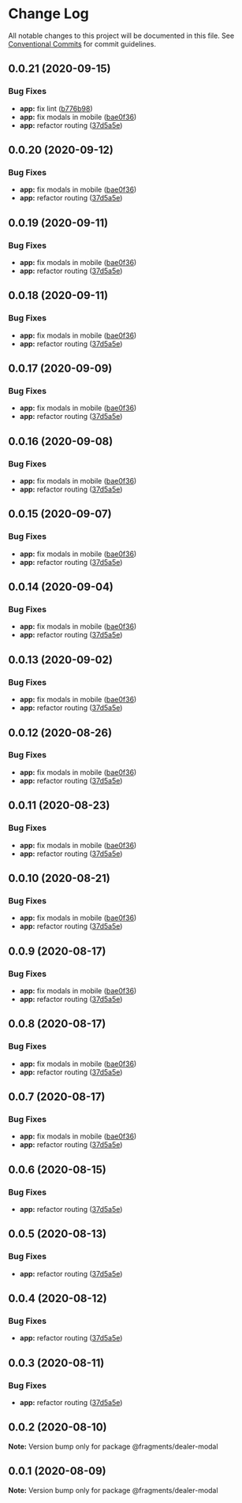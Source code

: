# Change Log

All notable changes to this project will be documented in this file.
See [Conventional Commits](https://conventionalcommits.org) for commit guidelines.

## 0.0.21 (2020-09-15)


### Bug Fixes

* **app:** fix lint ([b776b98](https://github.com/Atlantis-Lab/shop-bmw-accessories/commit/b776b98e321e335a36129e1c38919e1e95765f9a))
* **app:** fix modals in mobile ([bae0f36](https://github.com/Atlantis-Lab/shop-bmw-accessories/commit/bae0f36977ec2ad941642bbb689e4f79ec2597a0))
* **app:** refactor routing ([37d5a5e](https://github.com/Atlantis-Lab/shop-bmw-accessories/commit/37d5a5e8d3c1ab19d266f7844c56ed10750a0a8e))





## 0.0.20 (2020-09-12)


### Bug Fixes

* **app:** fix modals in mobile ([bae0f36](https://github.com/Atlantis-Lab/shop-bmw-accessories/commit/bae0f36977ec2ad941642bbb689e4f79ec2597a0))
* **app:** refactor routing ([37d5a5e](https://github.com/Atlantis-Lab/shop-bmw-accessories/commit/37d5a5e8d3c1ab19d266f7844c56ed10750a0a8e))





## 0.0.19 (2020-09-11)


### Bug Fixes

* **app:** fix modals in mobile ([bae0f36](https://github.com/Atlantis-Lab/shop-bmw-accessories/commit/bae0f36977ec2ad941642bbb689e4f79ec2597a0))
* **app:** refactor routing ([37d5a5e](https://github.com/Atlantis-Lab/shop-bmw-accessories/commit/37d5a5e8d3c1ab19d266f7844c56ed10750a0a8e))





## 0.0.18 (2020-09-11)


### Bug Fixes

* **app:** fix modals in mobile ([bae0f36](https://github.com/Atlantis-Lab/shop-bmw-accessories/commit/bae0f36977ec2ad941642bbb689e4f79ec2597a0))
* **app:** refactor routing ([37d5a5e](https://github.com/Atlantis-Lab/shop-bmw-accessories/commit/37d5a5e8d3c1ab19d266f7844c56ed10750a0a8e))





## 0.0.17 (2020-09-09)


### Bug Fixes

* **app:** fix modals in mobile ([bae0f36](https://github.com/Atlantis-Lab/shop-bmw-accessories/commit/bae0f36977ec2ad941642bbb689e4f79ec2597a0))
* **app:** refactor routing ([37d5a5e](https://github.com/Atlantis-Lab/shop-bmw-accessories/commit/37d5a5e8d3c1ab19d266f7844c56ed10750a0a8e))





## 0.0.16 (2020-09-08)

### Bug Fixes

- **app:** fix modals in mobile ([bae0f36](https://github.com/Atlantis-Lab/shop-bmw-accessories/commit/bae0f36977ec2ad941642bbb689e4f79ec2597a0))
- **app:** refactor routing ([37d5a5e](https://github.com/Atlantis-Lab/shop-bmw-accessories/commit/37d5a5e8d3c1ab19d266f7844c56ed10750a0a8e))

## 0.0.15 (2020-09-07)

### Bug Fixes

- **app:** fix modals in mobile ([bae0f36](https://github.com/Atlantis-Lab/shop-bmw-accessories/commit/bae0f36977ec2ad941642bbb689e4f79ec2597a0))
- **app:** refactor routing ([37d5a5e](https://github.com/Atlantis-Lab/shop-bmw-accessories/commit/37d5a5e8d3c1ab19d266f7844c56ed10750a0a8e))

## 0.0.14 (2020-09-04)

### Bug Fixes

- **app:** fix modals in mobile ([bae0f36](https://github.com/Atlantis-Lab/shop-bmw-accessories/commit/bae0f36977ec2ad941642bbb689e4f79ec2597a0))
- **app:** refactor routing ([37d5a5e](https://github.com/Atlantis-Lab/shop-bmw-accessories/commit/37d5a5e8d3c1ab19d266f7844c56ed10750a0a8e))

## 0.0.13 (2020-09-02)

### Bug Fixes

- **app:** fix modals in mobile ([bae0f36](https://github.com/Atlantis-Lab/shop-bmw-accessories/commit/bae0f36977ec2ad941642bbb689e4f79ec2597a0))
- **app:** refactor routing ([37d5a5e](https://github.com/Atlantis-Lab/shop-bmw-accessories/commit/37d5a5e8d3c1ab19d266f7844c56ed10750a0a8e))

## 0.0.12 (2020-08-26)

### Bug Fixes

- **app:** fix modals in mobile ([bae0f36](https://github.com/Atlantis-Lab/shop-bmw-accessories/commit/bae0f36977ec2ad941642bbb689e4f79ec2597a0))
- **app:** refactor routing ([37d5a5e](https://github.com/Atlantis-Lab/shop-bmw-accessories/commit/37d5a5e8d3c1ab19d266f7844c56ed10750a0a8e))

## 0.0.11 (2020-08-23)

### Bug Fixes

- **app:** fix modals in mobile ([bae0f36](https://github.com/Atlantis-Lab/shop-bmw-accessories/commit/bae0f36977ec2ad941642bbb689e4f79ec2597a0))
- **app:** refactor routing ([37d5a5e](https://github.com/Atlantis-Lab/shop-bmw-accessories/commit/37d5a5e8d3c1ab19d266f7844c56ed10750a0a8e))

## 0.0.10 (2020-08-21)

### Bug Fixes

- **app:** fix modals in mobile ([bae0f36](https://github.com/Atlantis-Lab/shop-bmw-accessories/commit/bae0f36977ec2ad941642bbb689e4f79ec2597a0))
- **app:** refactor routing ([37d5a5e](https://github.com/Atlantis-Lab/shop-bmw-accessories/commit/37d5a5e8d3c1ab19d266f7844c56ed10750a0a8e))

## 0.0.9 (2020-08-17)

### Bug Fixes

- **app:** fix modals in mobile ([bae0f36](https://github.com/Atlantis-Lab/shop-bmw-accessories/commit/bae0f36977ec2ad941642bbb689e4f79ec2597a0))
- **app:** refactor routing ([37d5a5e](https://github.com/Atlantis-Lab/shop-bmw-accessories/commit/37d5a5e8d3c1ab19d266f7844c56ed10750a0a8e))

## 0.0.8 (2020-08-17)

### Bug Fixes

- **app:** fix modals in mobile ([bae0f36](https://github.com/Atlantis-Lab/shop-bmw-accessories/commit/bae0f36977ec2ad941642bbb689e4f79ec2597a0))
- **app:** refactor routing ([37d5a5e](https://github.com/Atlantis-Lab/shop-bmw-accessories/commit/37d5a5e8d3c1ab19d266f7844c56ed10750a0a8e))

## 0.0.7 (2020-08-17)

### Bug Fixes

- **app:** fix modals in mobile ([bae0f36](https://github.com/Atlantis-Lab/shop-bmw-accessories/commit/bae0f36977ec2ad941642bbb689e4f79ec2597a0))
- **app:** refactor routing ([37d5a5e](https://github.com/Atlantis-Lab/shop-bmw-accessories/commit/37d5a5e8d3c1ab19d266f7844c56ed10750a0a8e))

## 0.0.6 (2020-08-15)

### Bug Fixes

- **app:** refactor routing ([37d5a5e](https://github.com/Atlantis-Lab/shop-bmw-accessories/commit/37d5a5e8d3c1ab19d266f7844c56ed10750a0a8e))

## 0.0.5 (2020-08-13)

### Bug Fixes

- **app:** refactor routing ([37d5a5e](https://github.com/Atlantis-Lab/shop-bmw-accessories/commit/37d5a5e8d3c1ab19d266f7844c56ed10750a0a8e))

## 0.0.4 (2020-08-12)

### Bug Fixes

- **app:** refactor routing ([37d5a5e](https://github.com/Atlantis-Lab/shop-bmw-accessories/commit/37d5a5e8d3c1ab19d266f7844c56ed10750a0a8e))

## 0.0.3 (2020-08-11)

### Bug Fixes

- **app:** refactor routing ([37d5a5e](https://github.com/Atlantis-Lab/shop-bmw-accessories/commit/37d5a5e8d3c1ab19d266f7844c56ed10750a0a8e))

## 0.0.2 (2020-08-10)

**Note:** Version bump only for package @fragments/dealer-modal

## 0.0.1 (2020-08-09)

**Note:** Version bump only for package @fragments/dealer-modal
